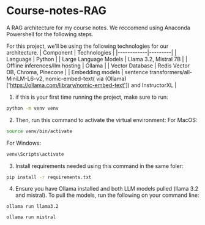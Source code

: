 # Course-notes-RAG
A RAG architecture for my course notes. We reccomend using Anaconda Powershell for the following steps.

For this project, we'll be using the following technologies for our architecture.
| Component | Technologies |
|------------|---------|
| Language | Python |
| Large Language Models | Llama 3.2, Mistral 7B  |
| Offline inferences/llm hosting | Ollama |
| Vector Database | Redis Vector DB, Chroma, Pinecone |
| Embedding models | sentence transformers/all-MiniLM-L6-v2, nomic-embed-text( via (Ollama)['https://ollama.com/library/nomic-embed-text']) and InstructorXL |

1. if this is your first time running the project, make sure to run: 
```bash
python -m venv venv
```

2. Then, run this command to activate the virtual environment:
For MacOS:
```bash
source venv/bin/activate
```
For Windows:
```bash
venv\Scripts\activate
```

3. Install requirements needed using this command in the same foler:
```bash
pip install -r requirements.txt
```

4. Ensure you have Ollama installed and both LLM models pulled (llama 3.2 and mistral). To pull the models, run the following on your command line:
```
ollama run llama3.2
```
```
ollama run mistral
```
